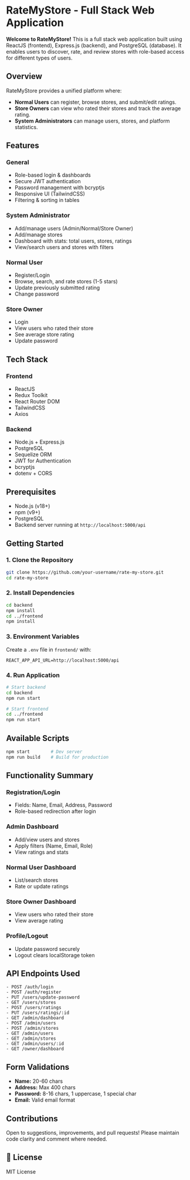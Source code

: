 # RateMyStore - Full Stack Web Application

**Welcome to RateMyStore!** This is a full stack web application built using ReactJS (frontend), Express.js (backend), and PostgreSQL (database). It enables users to discover, rate, and review stores with role-based access for different types of users.

##  Overview

RateMyStore provides a unified platform where:

* **Normal Users** can register, browse stores, and submit/edit ratings.
* **Store Owners** can view who rated their stores and track the average rating.
* **System Administrators** can manage users, stores, and platform statistics.

##  Features

### General

* Role-based login & dashboards
* Secure JWT authentication
* Password management with bcryptjs
* Responsive UI (TailwindCSS)
* Filtering & sorting in tables

### System Administrator

* Add/manage users (Admin/Normal/Store Owner)
* Add/manage stores
* Dashboard with stats: total users, stores, ratings
* View/search users and stores with filters

### Normal User

* Register/Login
* Browse, search, and rate stores (1-5 stars)
* Update previously submitted rating
* Change password

### Store Owner

* Login
* View users who rated their store
* See average store rating
* Update password

##  Tech Stack

### Frontend

* ReactJS
* Redux Toolkit
* React Router DOM
* TailwindCSS
* Axios

### Backend

* Node.js + Express.js
* PostgreSQL
* Sequelize ORM
* JWT for Authentication
* bcryptjs
* dotenv + CORS

## Prerequisites

* Node.js (v18+)
* npm (v9+)
* PostgreSQL
* Backend server running at `http://localhost:5000/api`

## Getting Started

### 1. Clone the Repository

```bash
git clone https://github.com/your-username/rate-my-store.git
cd rate-my-store
```

### 2. Install Dependencies

```bash
cd backend
npm install
cd ../frontend
npm install
```

### 3. Environment Variables

Create a `.env` file in `frontend/` with:

```
REACT_APP_API_URL=http://localhost:5000/api
```

### 4. Run Application

```bash
# Start backend
cd backend
npm run start

# Start frontend
cd ../frontend
npm run start
```

##  Available Scripts

```bash
npm start        # Dev server
npm run build    # Build for production
```

##  Functionality Summary

### Registration/Login

* Fields: Name, Email, Address, Password
* Role-based redirection after login

### Admin Dashboard

* Add/view users and stores
* Apply filters (Name, Email, Role)
* View ratings and stats

### Normal User Dashboard

* List/search stores
* Rate or update ratings

### Store Owner Dashboard

* View users who rated their store
* View average rating

### Profile/Logout

* Update password securely
* Logout clears localStorage token

##  API Endpoints Used

```
- POST /auth/login
- POST /auth/register
- PUT /users/update-password
- GET /users/stores
- POST /users/ratings
- PUT /users/ratings/:id
- GET /admin/dashboard
- POST /admin/users
- POST /admin/stores
- GET /admin/users
- GET /admin/stores
- GET /admin/users/:id
- GET /owner/dashboard
```

## Form Validations

* **Name:** 20-60 chars
* **Address:** Max 400 chars
* **Password:** 8-16 chars, 1 uppercase, 1 special char
* **Email:** Valid email format

##  Contributions

Open to suggestions, improvements, and pull requests! Please maintain code clarity and comment where needed.

## 📄 License

MIT License
